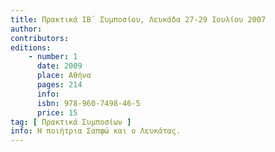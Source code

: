 ```yaml
---
title: Πρακτικά ΙΒ΄ Συμποσίου, Λευκάδα 27-29 Ιουλίου 2007
author: 
contributors: 
editions: 
    - number: 1
      date: 2009
      place: Αθήνα
      pages: 214
      info: 
      isbn: 978-960-7498-46-5
      price: 15
tag: [ Πρακτικά Συμποσίων ]
info: Η ποιήτρια Σαπφώ και ο Λευκάτας.
---
```

